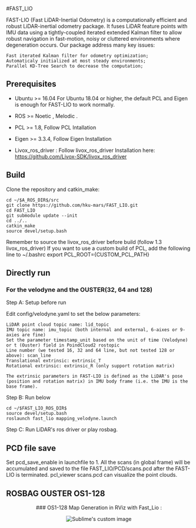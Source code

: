 
#FAST_LIO

FAST-LIO (Fast LiDAR-Inertial Odometry) is a computationally efficient and robust LiDAR-inertial odometry package. It fuses LiDAR feature points with IMU data using a tightly-coupled iterated extended Kalman filter to allow robust navigation in fast-motion, noisy or cluttered environments where degeneration occurs. Our package address many key issues:

    Fast iterated Kalman filter for odometry optimization;
    Automaticaly initialized at most steady environments;
    Parallel KD-Tree Search to decrease the computation;



## Prerequisites

- Ubuntu >= 16.04
For Ubuntu 18.04 or higher, the default PCL and Eigen is enough for FAST-LIO to work normally.
- ROS >= Noetic , Melodic . 
- PCL >= 1.8, Follow PCL Intallation 
- Eigen >= 3.3.4, Follow Eigen Installation

- Livox_ros_driver : Follow livox_ros_driver Installation here: https://github.com/Livox-SDK/livox_ros_driver

## Build

Clone the repository and catkin_make:

    cd ~/$A_ROS_DIR$/src
    git clone https://github.com/hku-mars/FAST_LIO.git
    cd FAST_LIO
    git submodule update --init
    cd ../..
    catkin_make
    source devel/setup.bash
Remember to source the livox_ros_driver before build (follow 1.3 livox_ros_driver)
If you want to use a custom build of PCL, add the following line to ~/.bashrc export PCL_ROOT={CUSTOM_PCL_PATH}


## Directly run
### For the velodyne and the OUSTER(32, 64 and 128) 

Step A: Setup before run

Edit config/velodyne.yaml to set the below parameters:

    LiDAR point cloud topic name: lid_topic
    IMU topic name: imu_topic (both internal and external, 6-aixes or 9-axies are fine)
    Set the parameter timestamp_unit based on the unit of time (Velodyne) or t (Ouster) field in PoindCloud2 rostopic
    Line number (we tested 16, 32 and 64 line, but not tested 128 or above): scan_line
    Translational extrinsic: extrinsic_T
    Rotational extrinsic: extrinsic_R (only support rotation matrix)

    The extrinsic parameters in FAST-LIO is defined as the LiDAR's pose (position and rotation matrix) in IMU body frame (i.e. the IMU is the base frame).

Step B: Run below

    cd ~/$FAST_LIO_ROS_DIR$
    source devel/setup.bash
    roslaunch fast_lio mapping_velodyne.launch

Step C: Run LiDAR's ros driver or play rosbag.



## PCD file save

Set pcd_save_enable in launchfile to 1. All the scans (in global frame) will be accumulated and saved to the file FAST_LIO/PCD/scans.pcd after the FAST-LIO is terminated.
pcl_viewer scans.pcd can visualize the point clouds.



## ROSBAG OUSTER OS1-128 
    
<p align="center">  ### OS1-128 Map Generation in RViz with Fast_Lio :  </p> 
    
   
  <p align="center">   
  <img src="https://user-images.githubusercontent.com/97898968/158196791-3807d46c-276b-46f8-8905-d717eae299f6.png?raw=true" alt="Sublime's custom image"/>
</p>

